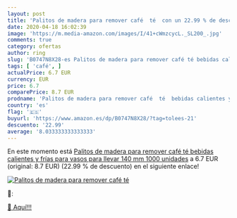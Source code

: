 ```yaml
---
layout: post
title: 'Palitos de madera para remover café  té  con un 22.99 % de descuento'
date: 2020-04-18 16:02:39
image: 'https://m.media-amazon.com/images/I/41+cWmzcycL._SL200_.jpg'
comments: true
category: ofertas
author: ring
slug: 'B0747N8X28-es Palitos de madera para remover café té bebidas calientes y...'
tags: [ 'café', ]
actualPrice: 6.7 EUR
currency: EUR
price: 6.7
comparePrice: 8.7 EUR
prodname: 'Palitos de madera para remover café  té  bebidas calientes y frías  para vasos para llevar  140 mm  1000 unidades'
country: 'es'
flag: '🇪🇸'
buyurl: 'https://www.amazon.es/dp/B0747N8X28/?tag=tolees-21'
descuento: '22.99'
average: '8.033333333333333'
---
```


En este momento está [Palitos de madera para remover café  té  bebidas calientes y frías  para vasos para llevar  140 mm  1000 unidades](https://www.amazon.es/dp/B0747N8X28/?tag=tolees-21) a 6.7 EUR (original: 8.7 EUR) (22.99 %  de descuento) en el siguiente enlace!

[![Palitos de madera para remover café  té ](https://m.media-amazon.com/images/I/41+cWmzcycL._SL200_.jpg)](https://www.amazon.es/dp/B0747N8X28/?tag=tolees-21)

🔎:


[🛒 Aquí!!!](https://www.amazon.es/dp/B0747N8X28/?tag=tolees-21)
